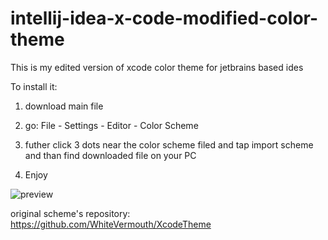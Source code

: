 # intellij-idea-x-code-modified-color-theme

This is my edited version of xcode color theme for jetbrains based ides

To install it:

1. download main file

2. go: File - Settings - Editor - Color Scheme

3. futher click 3 dots near the color scheme filed and tap import scheme and than find downloaded file on your PC

4. Enjoy

![preview](https://github.com/Evlzz/intellij-idea-x-code-modified-color-theme/assets/136069270/f3fe6104-3e48-4941-aefa-24548ae539c2)

original scheme's repository: https://github.com/WhiteVermouth/XcodeTheme
